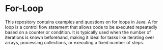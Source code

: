 # For-Loop
This repository contains examples and questions on for loops in Java. A for loop is a control flow statement that allows code to be executed repeatedly based on a counter or condition. It is typically used when the number of iterations is known beforehand, making it ideal for tasks like iterating over arrays, processing collections, or executing a fixed number of steps.
